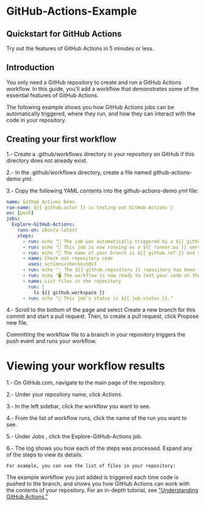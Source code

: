 # GitHub-Actions-Example
## Quickstart for GitHub Actions
Try out the features of GitHub Actions in 5 minutes or less.

## Introduction

You only need a GitHub repository to create and run a GitHub Actions workflow. 
In this guide, you'll add a workflow that demonstrates some of the essential 
features of GitHub Actions.

The following example shows you how GitHub Actions jobs can be automatically triggered, 
where they run, and how they can interact with the code in your repository.

## Creating your first workflow

1.- Create a .github/workflows directory in your repository on GitHub if this directory does not already exist.

2.- In the .github/workflows directory, create a file named github-actions-demo.yml.

3.- Copy the following YAML contents into the github-actions-demo.yml file:
```yaml
name: GitHub Actions Demo
run-name: ${{ github.actor }} is testing out GitHub Actions 🚀
on: [push]
jobs:
  Explore-GitHub-Actions:
    runs-on: ubuntu-latest
    steps:
      - run: echo "🎉 The job was automatically triggered by a ${{ github.event_name }} event."
      - run: echo "🐧 This job is now running on a ${{ runner.os }} server hosted by GitHub!"
      - run: echo "🔎 The name of your branch is ${{ github.ref }} and your repository is ${{ github.repository }}."
      - name: Check out repository code
        uses: actions/checkout@v3
      - run: echo "💡 The ${{ github.repository }} repository has been cloned to the runner."
      - run: echo "🖥️ The workflow is now ready to test your code on the runner."
      - name: List files in the repository
        run: |
          ls ${{ github.workspace }}
      - run: echo "🍏 This job's status is ${{ job.status }}."
```

4.- Scroll to the bottom of the page and select Create a new branch for this commit and start a pull request. Then, to create a pull request, click Propose new file.


Committing the workflow file to a branch in your repository triggers the push event and runs your workflow.

# Viewing your workflow results

1.- On GitHub.com, navigate to the main page of the repository.

2.- Under your repository name, click Actions.

3.- In the left sidebar, click the workflow you want to see.

4.- From the list of workflow runs, click the name of the run you want to see.

5.- Under Jobs , click the Explore-GitHub-Actions job.

6.- The log shows you how each of the steps was processed. 
    Expand any of the steps to view its details.

    For example, you can see the list of files in your repository:

The example workflow you just added is triggered each time code is pushed to the branch, 
and shows you how GitHub Actions can work with the contents of your repository. 
For an in-depth tutorial, see ["Understanding GitHub Actions."](https://docs.github.com/en/actions/learn-github-actions/understanding-github-actions)
